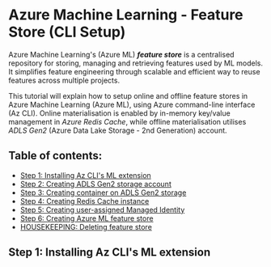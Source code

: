 # Azure Machine Learning - Feature Store (CLI Setup)

Azure Machine Learning's (Azure ML) **_feature store_** is a centralised repository for storing, managing and retrieving features used by ML models. It simplifies feature engineering through scalable and efficient way to reuse features across multiple projects.

This tutorial will explain how to setup online and offline feature stores in Azure Machine Learning (Azure ML), using Azure command-line interface (Az CLI). Online materialisation is enabled by in-memory key/value management in _Azure Redis Cache_, while offline materialisation utilises _ADLS Gen2_ (Azure Data Lake Storage - 2nd Generation) account.

## Table of contents:
- [Step 1: Installing Az CLI's ML extension]()
- [Step 2: Creating ADLS Gen2 storage account]()
- [Step 3: Creating container on ADLS Gen2 storage]()
- [Step 4: Creating Redis Cache instance]()
- [Step 5: Creating user-assigned Managed Identity]()
- [Step 6: Creating Azure ML feature store]()
- [HOUSEKEEPING: Deleting feature store]()

## Step 1: Installing Az CLI's ML extension

